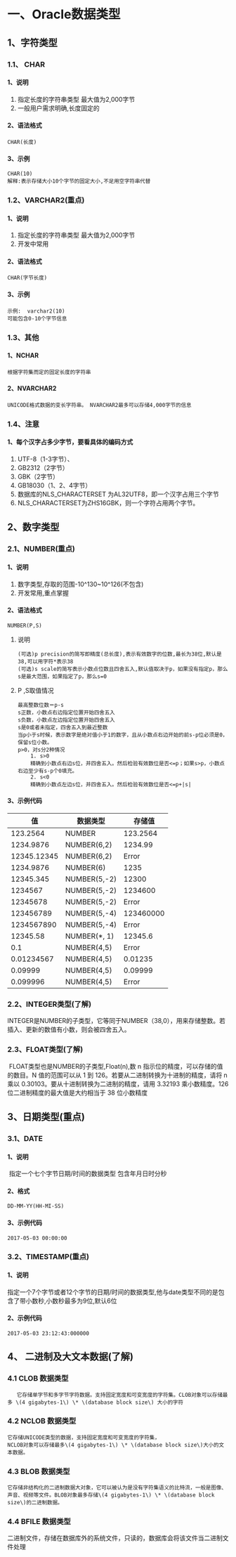 # 一、Oracle数据类型

## 1、字符类型

### 1.1、 CHAR

#### 1、说明

1. 指定长度的字符串类型 最大值为2,000字节
2. 一般用户需求明确,长度固定的

#### 2、语法格式

```
CHAR(长度)
```

#### 3、示例

```
CHAR(10)
解释:表示存储大小10个字节的固定大小,不足用空字符串代替
```

### 1.2、VARCHAR2\(重点\)

#### 1、说明

1. 指定长度的字符串类型 最大值为2,000字节
2. 开发中常用

#### 2、语法格式

```
CHAR(字节长度)
```

#### 3、示例

```
示例:  varchar2(10) 
可能包含0-10个字节信息
```

### 1.3、其他

#### 1、NCHAR

```
根据字符集而定的固定长度的字符串
```

#### 2、NVARCHAR2

```
UNICODE格式数据的变长字符串。 NVARCHAR2最多可以存储4,000字节的信息
```

### 1.4、注意

#### 1、每个汉字占多少字节，要看具体的编码方式

1. UTF-8（1-3字节）、
2. GB2312（2字节）
3. GBK（2字节）
4. GB18030（1、2、4字节）
5. 数据库的NLS\_CHARACTERSET 为AL32UTF8，即一个汉字占用三个字节
6. NLS\_CHARACTERSET为ZHS16GBK，则一个字符占用两个字节。

## 2、数字类型

### 2.1、NUMBER\(重点\)

#### 1、说明

1. 数字类型,存取的范围-10^130~10^126\(不包含\)
2. 开发常用,重点掌握

#### 2、语法格式

```
NUMBER(P,S)
```

1. 说明

   ```
   (可选)p precision的简写即精度(总长度),表示有效数字的位数,最长为38位,默认是38,可以用字符*表示38
   (可选)s scale的简写表示小数点位数且四舍五入,默认值取决于p，如果没有指定p，那么s是最大范围，如果指定了p，那么s=0
   ```

2. P ,S取值情况

   ```
   最高整数位数＝p-s 
   s正数，小数点右边指定位置开始四舍五入 
   s负数，小数点左边指定位置开始四舍五入 
   s是0或者未指定，四舍五入到最近整数 
   当p小于s时候，表示数字是绝对值小于1的数字，且从小数点右边开始的前s-p位必须是0，保留s位小数。
   p>0，对s分2种情况
       1. s>0 
       精确到小数点右边s位，并四舍五入。然后检验有效数位是否<=p；如果s>p，小数点右边至少有s-p个0填充。 
       2. s<0 
       精确到小数点左边s位，并四舍五入。然后检验有效数位是否<=p+|s|
   ```

#### 3、示例代码

| **值** | **数据类型** | **存储值** |
| --- | --- | --- |
| 123.2564 | NUMBER | 123.2564 |
| 1234.9876 | NUMBER\(6,2\) | 1234.99 |
| 12345.12345 | NUMBER\(6,2\) | Error |
| 1234.9876 | NUMBER\(6\) | 1235 |
| 12345.345 | NUMBER\(5,-2\) | 12300 |
| 1234567 | NUMBER\(5,-2\) | 1234600 |
| 12345678 | NUMBER\(5,-2\) | Error |
| 123456789 | NUMBER\(5,-4\) | 123460000 |
| 1234567890 | NUMBER\(5,-4\) | Error |
| 12345.58 | NUMBER\(\*,  1\) | 12345.6 |
| 0.1 | NUMBER\(4,5\) | Error |
| 0.01234567 | NUMBER\(4,5\) | 0.01235 |
| 0.09999 | NUMBER\(4,5\) | 0.09999 |
| 0.099996 | NUMBER\(4,5\) | Error |

### 2.2、INTEGER类型\(了解\)

​    INTEGER是NUMBER的子类型，它等同于NUMBER（38,0），用来存储整数。若插入、更新的数值有小数，则会被四舍五入。

### 2.3、FLOAT类型\(了解\)

​    FLOAT类型也是NUMBER的子类型,Float\(n\),数 n 指示位的精度，可以存储的值的数目。N 值的范围可以从 1 到 126。若要从二进制转换为十进制的精度，请将 n 乘以 0.30103。要从十进制转换为二进制的精度，请用 3.32193 乘小数精度。126 位二进制精度的最大值是大约相当于 38 位小数精度

## 3、日期类型\(重点\)

### 3.1、DATE

#### 1、说明

​    指定一个七个字节日期/时间的数据类型 包含年月日时分秒

#### 2、格式

```
DD-MM-YY(HH-MI-SS)
```

#### 3、示例代码

```
2017-05-03 00:00:00
```

### 3.2、TIMESTAMP\(重点\)

#### 1、说明

​    指定一个7个字节或者12个字节的日期/时间的数据类型,他与date类型不同的是包含了带小数秒,小数秒最多为9位,默认6位

#### 2、示例代码

```
2017-05-03 23:12:43:000000
```

## 4、 二进制及大文本数据\(了解\)

### 4.1 CLOB 数据类型

```
   它存储单字节和多字节字符数据。支持固定宽度和可变宽度的字符集。CLOB对象可以存储最多 \(4 gigabytes-1\) \* \(database block size\) 大小的字符
```

### 4.2 NCLOB 数据类型

```
它存储UNICODE类型的数据，支持固定宽度和可变宽度的字符集，
NCLOB对象可以存储最多\(4 gigabytes-1\) \* \(database block size\)大小的文本数据。
```

### 4.3 BLOB 数据类型

```
它存储非结构化的二进制数据大对象，它可以被认为是没有字符集语义的比特流，一般是图像、声音、视频等文件。BLOB对象最多存储\(4 gigabytes-1\) \* \(database block size\)的二进制数据。
```

### 4.4 BFILE 数据类型

​    二进制文件，存储在数据库外的系统文件，只读的，数据库会将该文件当二进制文件处理

